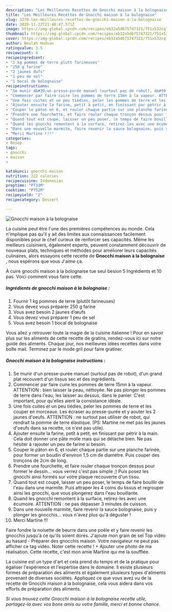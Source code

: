```yaml
---
description: "Les Meilleures Recettes de Gnocchi maison à la bolognaise"
title: "Les Meilleures Recettes de Gnocchi maison à la bolognaise"
slug: 3270-les-meilleures-recettes-de-gnocchi-maison-a-la-bolognaise
date: 2020-11-22T21:48:47.571Z
image: https://img-global.cpcdn.com/recipes/eb32a5d675747321/751x532cq70/gnocchi-maison-a-la-bolognaise-photo-principale-de-la-recette.jpg
thumbnail: https://img-global.cpcdn.com/recipes/eb32a5d675747321/751x532cq70/gnocchi-maison-a-la-bolognaise-photo-principale-de-la-recette.jpg
cover: https://img-global.cpcdn.com/recipes/eb32a5d675747321/751x532cq70/gnocchi-maison-a-la-bolognaise-photo-principale-de-la-recette.jpg
author: Beulah Hudson
ratingvalue: 3.5
reviewcount: 4
recipeingredient:
- "1 kg pommes de terre plutt farineuses"
- "250 g farine"
- "2 jaunes dufs"
- "1 peu de sel"
- "1 bocal de bolognaise"
recipeinstructions:
- "Se munir d&#39;un presse-purée manuel (surtout pas de robot), d&#39;un grand plat recouvert d&#39;un tissus sec et des ingrédients."
- "Commencer par faire cuire les pommes de terre 15mn à la vapeur. ATTENTION : bien laisser la peau, néttoyée. Ne pas plonger les pommes de terre dans l&#39;eau, les laisser au dessus, dans le panier. C&#39;est important, pour qu&#39;elles aient la consistance idéale."
- "Une fois cuites et un peu tiédies, peler les pommes de terre et les couper en morceaux. Les écraser au presse-purée et y aouter les 2 jaunes d&#39;oeufs. ATTENTION : ne surtout pas utiliser de robot, qui rendrait la pomme de terre élastique. (PS: Martine ne met pas les jaunes d&#39;oeufs dans sa recette, ce n&#39;est pas utile)."
- "Ajouter ensuite la farine, petit à petit, en finissant par pétrir à la main. Cela doit donner une pâte molle mais qui se détache bien. Ne pas hésiter à rajouter un peu de farine si besoin."
- "Couper le pâton en 6, et rouler chaque partie sur une planche farinée, pour former un boudin d&#39;environ 1,5 cm de diamètre. Puis couper des tronçons de 2cm de long."
- "Prendre une fourchette, et faire rouler chaque tronçon dessus pour former le dessin... vous verrez c&#39;est pas simple ;) Puis posez les gnocchi ainsi formés sur votre plaque recouverte d&#39;un tissu."
- "Quand tout est coupé, laisser un peu poser, le temps de faire bouillir de l&#39;eau dans une marmite. Puis attraper les 4 coins du tissus et regrouper ainsi les gnocchi, que vous plongerez dans l&#39;eau bouillante."
- "Quand les gnocchi remontent à la surface, retirez-les avec une écumoire. ATTENTION : ne pas dépasser 3 minutes de cuisson."
- "Dans une nouvelle marmite, faire revenir la sauce bolognaise, puis y plonger les gnocchis... vous n&#39;avez plus qu&#39;à déguster !"
- "Merci Martine !!!"
categories:
- Resep
tags:
- gnocchi
- maison
- 

katakunci: gnocchi maison  
nutrition: 222 calories
recipecuisine: Indonesian
preptime: "PT33M"
cooktime: "PT52M"
recipeyield: "2"
recipecategory: Dessert

---
```



![Gnocchi maison à la bolognaise](https://img-global.cpcdn.com/recipes/eb32a5d675747321/751x532cq70/gnocchi-maison-a-la-bolognaise-photo-principale-de-la-recette.jpg)

La cuisine peut être l'une des premières compétences au monde. Cela n'implique pas qu'il y ait des limites aux connaissances facilement disponibles pour le chef curieux de renforcer ses capacités. Même les meilleurs cuisiniers, également experts, peuvent constamment découvrir de nouveaux plats, techniques et méthodes pour améliorer leurs capacités culinaires, alors essayons cette recette de <strong> Gnocchi maison à la bolognaise </strong>, nous espérons que vous J'aime ça.

<!--inarticleads1-->

À cuire gnocchi maison à la bolognaise tue seul besion 5 Ingrédients et 10 pas. Voici comment vous faire cette.

##### Ingrédients de gnocchi maison à la bolognaise :

1. Fournir 1 kg pommes de terre (plutôt farineuses)
1. Vous devez vous préparer 250 g farine
1. Vous avez besoin 2 jaunes d’œufs
1. Vous devez vous préparer 1 peu de sel
1. Vous avez besoin 1 bocal de bolognaise


Vous allez y retrouver toute la magie de la cuisine italienne ! Pour en savoir plus sur les aliments de cette recette de gratins, rendez-vous ici sur notre guide des aliments. Chaque jour, nos meilleures idées recettes dans votre boîte mail. Terminez par le mode gril pour faire gratiner. 

<!--inarticleads2-->

##### Gnocchi maison à la bolognaise instructions :

1. Se munir d&#39;un presse-purée manuel (surtout pas de robot), d&#39;un grand plat recouvert d&#39;un tissus sec et des ingrédients.
1. Commencer par faire cuire les pommes de terre 15mn à la vapeur. ATTENTION : bien laisser la peau, néttoyée. Ne pas plonger les pommes de terre dans l&#39;eau, les laisser au dessus, dans le panier. C&#39;est important, pour qu&#39;elles aient la consistance idéale.
1. Une fois cuites et un peu tiédies, peler les pommes de terre et les couper en morceaux. Les écraser au presse-purée et y aouter les 2 jaunes d&#39;oeufs. ATTENTION : ne surtout pas utiliser de robot, qui rendrait la pomme de terre élastique. (PS: Martine ne met pas les jaunes d&#39;oeufs dans sa recette, ce n&#39;est pas utile).
1. Ajouter ensuite la farine, petit à petit, en finissant par pétrir à la main. Cela doit donner une pâte molle mais qui se détache bien. Ne pas hésiter à rajouter un peu de farine si besoin.
1. Couper le pâton en 6, et rouler chaque partie sur une planche farinée, pour former un boudin d&#39;environ 1,5 cm de diamètre. Puis couper des tronçons de 2cm de long.
1. Prendre une fourchette, et faire rouler chaque tronçon dessus pour former le dessin... vous verrez c&#39;est pas simple ;) Puis posez les gnocchi ainsi formés sur votre plaque recouverte d&#39;un tissu.
1. Quand tout est coupé, laisser un peu poser, le temps de faire bouillir de l&#39;eau dans une marmite. Puis attraper les 4 coins du tissus et regrouper ainsi les gnocchi, que vous plongerez dans l&#39;eau bouillante.
1. Quand les gnocchi remontent à la surface, retirez-les avec une écumoire. ATTENTION : ne pas dépasser 3 minutes de cuisson.
1. Dans une nouvelle marmite, faire revenir la sauce bolognaise, puis y plonger les gnocchis... vous n&#39;avez plus qu&#39;à déguster !
1. Merci Martine !!!


Faire fondre la noisette de beurre dans une poêle et y faire revenir les gnocchis jusqu&#39;à ce qu&#39;ils soient dorés. J&#39;ajoute mon grain de sel Top vidéo au hasard - Préparer des gnocchis maison. Votre navigateur ne peut pas afficher ce tag vidéo. Noter cette recette ! + Ajouter une photo de ma réalisation. Cette recette, c&#39;est mon amie Martine qui me la soufflée. 

<!--inarticleads1-->

<p>
La cuisine est un type d'art et cela prend du temps et de la pratique pour égaliser l'expérience et l'expertise dans le domaine. Il existe plusieurs formes de préparation des aliments et également plusieurs types d'aliments provenant de diverses sociétés. Appliquez ce que vous avez vu de la recette de Gnocchi maison à la bolognaise, cela vous aidera dans vos efforts de préparation des aliments.
</p>

<p>
<i>Si vous trouvez cette Gnocchi maison à la bolognaise recette utile, partagez-la avec vos bons amis ou votre famille, merci et bonne chance.</i>
</p>
